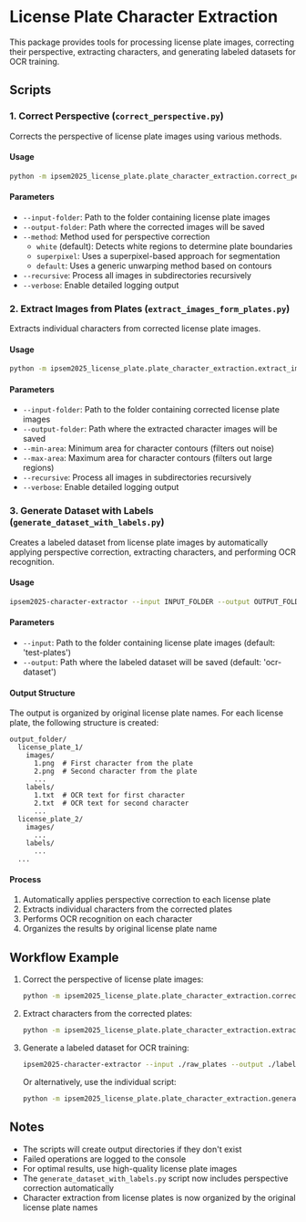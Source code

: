 # License Plate Character Extraction

This package provides tools for processing license plate images, correcting their perspective, extracting characters, and generating labeled datasets for OCR training.

## Scripts

### 1. Correct Perspective (`correct_perspective.py`)

Corrects the perspective of license plate images using various methods.

#### Usage

```bash
python -m ipsem2025_license_plate.plate_character_extraction.correct_perspective --input-folder INPUT_FOLDER --output-folder OUTPUT_FOLDER [--method {white,superpixel,default}] [--recursive] [--verbose]
```

#### Parameters

- `--input-folder`: Path to the folder containing license plate images
- `--output-folder`: Path where the corrected images will be saved
- `--method`: Method used for perspective correction
  - `white` (default): Detects white regions to determine plate boundaries
  - `superpixel`: Uses a superpixel-based approach for segmentation
  - `default`: Uses a generic unwarping method based on contours
- `--recursive`: Process all images in subdirectories recursively
- `--verbose`: Enable detailed logging output

### 2. Extract Images from Plates (`extract_images_form_plates.py`)

Extracts individual characters from corrected license plate images.

#### Usage

```bash
python -m ipsem2025_license_plate.plate_character_extraction.extract_images_form_plates --input-folder INPUT_FOLDER --output-folder OUTPUT_FOLDER [--min-area MIN_AREA] [--max-area MAX_AREA] [--recursive] [--verbose]
```

#### Parameters

- `--input-folder`: Path to the folder containing corrected license plate images
- `--output-folder`: Path where the extracted character images will be saved
- `--min-area`: Minimum area for character contours (filters out noise)
- `--max-area`: Maximum area for character contours (filters out large regions)
- `--recursive`: Process all images in subdirectories recursively
- `--verbose`: Enable detailed logging output

### 3. Generate Dataset with Labels (`generate_dataset_with_labels.py`)

Creates a labeled dataset from license plate images by automatically applying perspective correction, extracting characters, and performing OCR recognition.

#### Usage

```bash
ipsem2025-character-extractor --input INPUT_FOLDER --output OUTPUT_FOLDER
```

#### Parameters

- `--input`: Path to the folder containing license plate images (default: 'test-plates')
- `--output`: Path where the labeled dataset will be saved (default: 'ocr-dataset')

#### Output Structure

The output is organized by original license plate names. For each license plate, the following structure is created:

```
output_folder/
  license_plate_1/
    images/
      1.png  # First character from the plate
      2.png  # Second character from the plate
      ...
    labels/
      1.txt  # OCR text for first character
      2.txt  # OCR text for second character
      ...
  license_plate_2/
    images/
      ...
    labels/
      ...
  ...
```

#### Process

1. Automatically applies perspective correction to each license plate
2. Extracts individual characters from the corrected plates
3. Performs OCR recognition on each character
4. Organizes the results by original license plate name

## Workflow Example

1. Correct the perspective of license plate images:
   ```bash
   python -m ipsem2025_license_plate.plate_character_extraction.correct_perspective --input-folder ./raw_plates --output-folder ./corrected_plates --method white --recursive
   ```

2. Extract characters from the corrected plates:
   ```bash
   python -m ipsem2025_license_plate.plate_character_extraction.extract_images_form_plates --input-folder ./corrected_plates --output-folder ./extracted_characters --min-area 200 --max-area 5000
   ```

3. Generate a labeled dataset for OCR training:
   ```bash
   ipsem2025-character-extractor --input ./raw_plates --output ./labeled_dataset
   ```

   Or alternatively, use the individual script:
   ```bash
   python -m ipsem2025_license_plate.plate_character_extraction.generate_dataset_with_labels --input ./raw_plates --output ./labeled_dataset
   ```

## Notes

- The scripts will create output directories if they don't exist
- Failed operations are logged to the console
- For optimal results, use high-quality license plate images
- The `generate_dataset_with_labels.py` script now includes perspective correction automatically
- Character extraction from license plates is now organized by the original license plate names